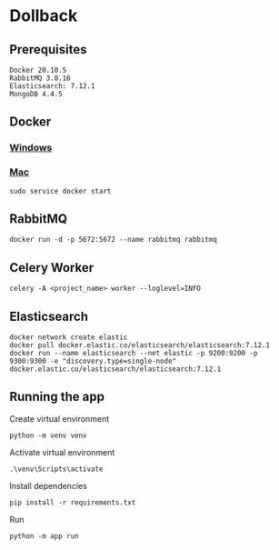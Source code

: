 # Dollback

## Prerequisites
    Docker 20.10.5
    RabbitMQ 3.8.16
    Elasticsearch: 7.12.1
    MongoDB 4.4.5

## Docker
### [Windows](https://docs.docker.com/docker-for-windows/install/) 
### [Mac](https://docs.docker.com/docker-for-mac/install/)

    sudo service docker start

## RabbitMQ
    docker run -d -p 5672:5672 --name rabbitmq rabbitmq

## Celery Worker
    celery -A <project_name> worker --loglevel=INFO

## Elasticsearch
    docker network create elastic
    docker pull docker.elastic.co/elasticsearch/elasticsearch:7.12.1
    docker run --name elasticsearch --net elastic -p 9200:9200 -p 9300:9300 -e "discovery.type=single-node" docker.elastic.co/elasticsearch/elasticsearch:7.12.1

## Running the app
Create virtual environment 
```
python -m venv venv
```
Activate virtual environment
```
.\venv\Scripts\activate
```
Install dependencies
```
pip install -r requirements.txt
```
Run
```
python -m app run
```
